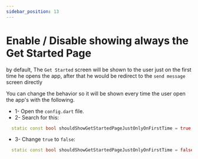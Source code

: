 ```yaml
---
sidebar_position: 13
---
```


# Enable / Disable showing always the Get Started Page

by default, The `Get Started` screen will be shown to the user just on the first time he opens the app, after that he would be redirect to the `send message` screen directly

You can change the behavior so it will be shown every time the user open the app's with the following.


- 1- Open the `config.dart` file.
- 2- Search for this:

```dart {1} title="/config/config.dart"
  static const bool shouldShowGetStartedPageJustOnlyOnFirstTime = true;
```

- 3- Change `true` to `false`:

```dart title="/config/config.dart"
  static const bool shouldShowGetStartedPageJustOnlyOnFirstTime = false;


```
